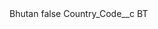 <?xml version="1.0" encoding="UTF-8"?>
<CustomMetadata xmlns="http://soap.sforce.com/2006/04/metadata" xmlns:xsi="http://www.w3.org/2001/XMLSchema-instance" xmlns:xsd="http://www.w3.org/2001/XMLSchema">
    <label>Bhutan</label>
    <protected>false</protected>
    <values>
        <field>Country_Code__c</field>
        <value xsi:type="xsd:string">BT</value>
    </values>
</CustomMetadata>
